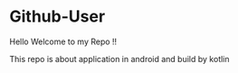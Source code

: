# Github-User
Hello Welcome to my Repo !! 

This repo is about application in android and build by kotlin

